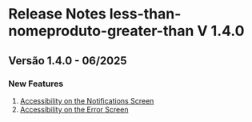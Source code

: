 # Release Notes less-than-nomeproduto-greater-than V 1.4.0

## **Versão 1.4.0 - 06/2025**


### **New Features**

1. [Accessibility on the Notifications Screen](Accessibility-On-The-Notifications-Screen.md)
2. [Accessibility on the Error Screen](Accessibility-On-The-Error-Screen.md)
